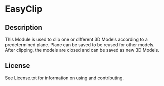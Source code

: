 # EasyClip

## Description

This Module is used to clip one or different 3D Models according to a predetermined plane. Plane can be saved to be reused for other models. After clipping, the models are closed and can be saved as new 3D Models. 


## License

See License.txt for information on using and contributing.

